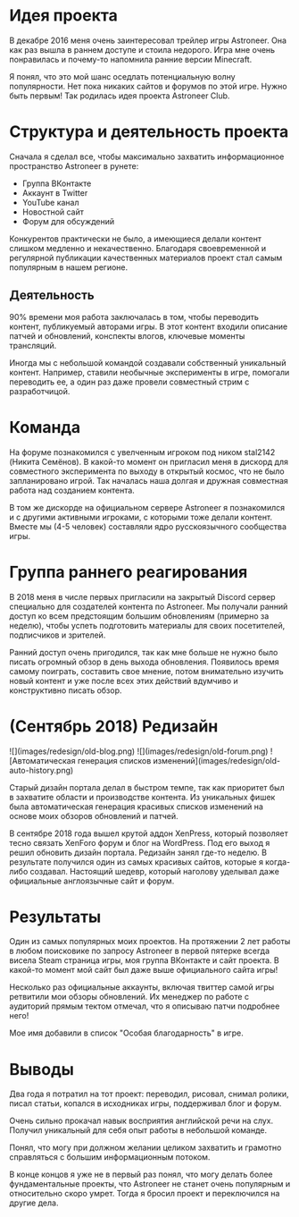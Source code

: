 # Идея проекта

В декабре 2016 меня очень заинтересовал трейлер игры Astroneer.
Она как раз вышла в раннем доступе и стоила недорого.
Игра мне очень понравилась и почему-то напомнила ранние версии Minecraft.

Я понял, что это мой шанс оседлать потенциальную волну популярности.
Нет пока никаких сайтов и форумов по этой игре. Нужно быть первым!
Так родилась идея проекта Astroneer Club.

# Структура и деятельность проекта

Сначала я сделал все, чтобы максимально захватить информационное пространство Astroneer в рунете:

* Группа ВКонтакте
* Аккаунт в Twitter
* YouTube канал
* Новостной сайт
* Форум для обсуждений

Конкурентов практически не было, а имеющиеся делали контент слишком медленно и некачественно.
Благодаря своевременной и регулярной публикации качественных материалов проект стал самым популярным в нашем регионе.

## Деятельность

90% времени моя работа заключалась в том, чтобы переводить контент, публикуемый авторами игры.
В этот контент входили описание патчей и обновлений, конспекты влогов, ключевые моменты трансляций.

Иногда мы с небольшой командой создавали собственный уникальный контент.
Например, ставили необычные эксперименты в игре, помогали переводить ее, а один раз даже провели совместный стрим с разработчицой.

# Команда

На форуме познакомился с увелченным игроком под ником stal2142 (Никита Семёнов).
В какой-то момент он пригласил меня в дискорд для совместного эксперимента по выходу в открытый космос, что не было запланировано игрой.
Так началась наша долгая и дружная совместная работа над созданием контента.

В том же дискорде на официальном сервере Astroneer я познакомился и с другими активными игроками, с которыми тоже делали контент. Вместе мы (4-5 человек) составляли ядро русскоязычного сообщества игры.

# Группа раннего реагирования

В 2018 меня в числе первых пригласили на закрытый Discord сервер специально для создателей контента по Astroneer.
Мы получали ранний доступ ко всем предстоящим большим обновлениям (примерно за неделю), чтобы успеть подготовить материалы для своих посетителей, подписчиков и зрителей.

Ранний доступ очень пригодился, так как мне больше не нужно было писать огромный обзор в день выхода обновления.
Появилось время самому поиграть, составить свое мнение, потом внимательно изучить новый контент и уже после всех этих действий вдумчиво и конструктивно писать обзор.

# (Сентябрь 2018) Редизайн

<gallery>
    ![](images/redesign/old-blog.png)
    ![](images/redesign/old-forum.png)
    ![Автоматическая генерация списков изменений](images/redesign/old-auto-history.png)
</gallery>

Старый дизайн портала делал в быстром темпе, так как приоритет был в захватите области и производстве контента.
Из уникальных фишек была автоматическая генерация красивых списков изменений на основе моих обзоров обновлений и патчей.

В сентябре 2018 года вышел крутой аддон XenPress, который позволяет тесно связать XenForo форум и блог на WordPress.
Под его выход я решил обновить дизайн портала.
Редизайн занял где-то неделю.
В результате получился один из самых красивых сайтов, которые я когда-либо создавал.
Настоящий шедевр, который наголову уделывал даже официальные англоязычные сайт и форум.

# Результаты

Один из самых популярных моих проектов.
На протяжении 2 лет работы в любом поисковике по запросу Astroneer в первой пятерке всегда висела Steam страница игры, моя группа ВКонтакте и сайт проекта. В какой-то момент мой сайт был даже выше официального сайта игры!

Несколько раз официальные аккаунты, включая твиттер самой игры ретвитили мои обзоры обновлений.
Их менеджер по работе с аудиторий прямым тектом отмечал, что я описываю патчи подробнее него! 

Мое имя добавили в список "Особая благодарность" в игре.

# Выводы

Два года я потратил на тот проект: переводил, рисовал, снимал ролики, писал статьи, копался в исходниках игры, поддерживал блог и форум.

Очень сильно прокачал навык восприятия английской речи на слух.
Получил уникальный для себя опыт работы в небольшой команде.

Понял, что могу при должном желании целиком захватить и грамотно справляться с большим информационным потоком.

В конце концов я уже не в первый раз понял, что могу делать более фундаментальные проекты, что Astroneer не станет очень популярным и относительно скоро умрет.
Тогда я бросил проект и переключился на другие дела.